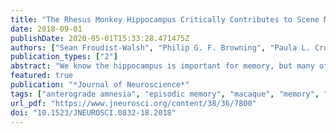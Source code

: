 ```yaml
---
title: "The Rhesus Monkey Hippocampus Critically Contributes to Scene Memory Retrieval, But Not New Learning"
date: 2018-09-01
publishDate: 2020-05-01T15:33:28.471475Z
authors: ["Sean Froudist-Walsh", "Philip G. F. Browning", "Paula L. Croxson", "Kathy L. Murphy", "Jul Lea Shamy", "Tess L. Veuthey", "Charles R. E. Wilson", "Mark G. Baxter"]
publication_types: ["2"]
abstract: "We know the hippocampus is important for memory, but many of the lesion studies in humans and non-human primates investigating the role of the hippocampus in memory have also affected other related structures. Studies in rodents can overcome this difficulty, but it is not possible to study many distinct memories in rodents. This makes it hard to identify the precise role of the hippocampus in encoding and recall of multiple episodic memories. We investigated how precise lesions to the hippocampus affect the recall of memories created 1-4 months before the lesion, and the creation of new episodic memories after the lesion. Lesions to the hippocampus affected recall of memories, no matter how old they were. This shows that the hippocampus is important for recalling episodic memories for a long time into the past. Perhaps surprisingly, the lesions did not affect the ability to create new memories. We need to investigate ways by which new episodic memories can be created without a functioning hippocampus. "
featured: true
publication: "*Journal of Neuroscience*"
tags: ["anterograde amnesia", "episodic memory", "macaque", "memory", "retrograde amnesia", "rhesus", "brain injury", "lesions"]
url_pdf: "https://www.jneurosci.org/content/38/36/7800"
doi: "10.1523/JNEUROSCI.0832-18.2018"
---
```



